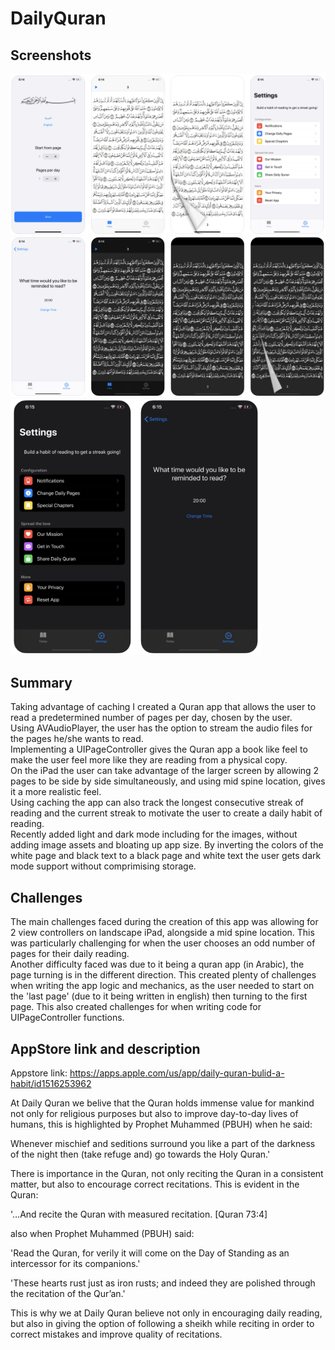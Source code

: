 # DailyQuran

## Screenshots

<img src="https://github.com/mousaalwaraki/DailyQuran/blob/master/Screenshots/1.png" width="800">  
<img src="https://github.com/mousaalwaraki/DailyQuran/blob/master/Screenshots/2.png" width="800">
<img src="https://github.com/mousaalwaraki/DailyQuran/blob/master/Screenshots/3.png" width="400">  

## Summary

Taking advantage of caching I created a Quran app that allows the user to read a predetermined number of pages per day, chosen by the user.  
Using AVAudioPlayer, the user has the option to stream the audio files for the pages he/she wants to read.  
Implementing a UIPageController gives the Quran app a book like feel to make the user feel more like they are reading from a physical copy.  
On the iPad the user can take advantage of the larger screen by allowing 2 pages to be side by side simultaneously, and using mid spine location,
gives it a more realistic feel.  
Using caching the app can also track the longest consecutive streak of reading and the current streak to motivate the user to create a daily habit of reading.  
Recently added light and dark mode including for the images, without adding image assets and bloating up app size. By inverting the colors of the white page and
black text to a black page and white text the user gets dark mode support without comprimising storage.

## Challenges 

The main challenges faced during the creation of this app was allowing for 2 view controllers on landscape iPad, alongside a mid spine location. This was
particularly challenging for when the user chooses an odd number of pages for their daily reading.   
Another difficulty faced was due to it being a quran app (in Arabic), the page turning is in the different direction. This created plenty of challenges when
writing the app logic and mechanics, as the user needed to start on the 'last page' (due to it being written in english) then turning to the first page. This
also created challenges for when writing code for UIPageController functions.

## AppStore link and description 

Appstore link: https://apps.apple.com/us/app/daily-quran-bulid-a-habit/id1516253962

At Daily Quran we belive that the Quran holds immense value for mankind not only for religious purposes but also to improve day-to-day lives of humans, this is highlighted by Prophet Muhammed (PBUH) when he said: 

Whenever mischief and seditions surround you like a part of the darkness of the night then (take refuge and) go towards the Holy Quran.' 

There is importance in the Quran, not only reciting the Quran in a consistent matter, but also to encourage correct recitations. This is evident in the Quran: 

'…And recite the Quran with measured recitation. [Quran 73:4] 

also when Prophet Muhammed (PBUH) said: 

'Read the Quran, for verily it will come on the Day of Standing as an intercessor for its companions.' 

'These hearts rust just as iron rusts; and indeed they are polished through the recitation of the Qur’an.' 

This is why we at Daily Quran believe not only in encouraging daily reading, but also in giving the option of following a sheikh while reciting in order to correct mistakes and improve quality of recitations.
